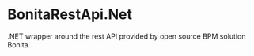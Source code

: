 BonitaRestApi.Net
=================

.NET wrapper around the rest API provided by open source BPM solution Bonita.

